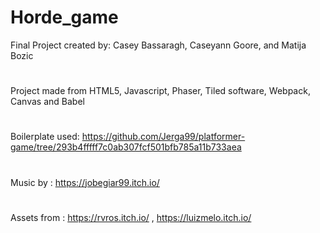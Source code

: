 # Horde_game


Final Project created by: Casey Bassaragh, Caseyann Goore, and Matija Bozic

#

Project made from HTML5, Javascript, Phaser, Tiled software, Webpack, Canvas and Babel

#

Boilerplate used: https://github.com/Jerga99/platformer-game/tree/293b4fffff7c0ab307fcf501bfb785a11b733aea

#

Music by : https://jobegiar99.itch.io/

#

Assets from : https://rvros.itch.io/ ,  https://luizmelo.itch.io/
